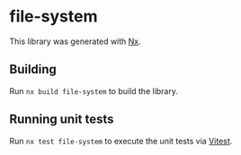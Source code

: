 # file-system

This library was generated with [Nx](https://nx.dev).

## Building

Run `nx build file-system` to build the library.

## Running unit tests

Run `nx test file-system` to execute the unit tests via [Vitest](https://vitest.dev/).
